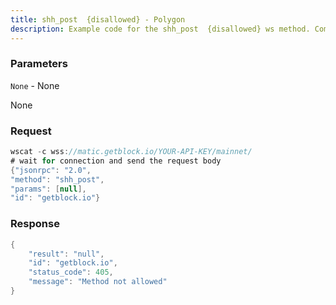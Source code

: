 ```yaml
---
title: shh_post  {disallowed} - Polygon
description: Example code for the shh_post  {disallowed} ws method. Сomplete guide on how to use shh_post  {disallowed} ws in GetBlock.io Web3 documentation.
---
```


### Parameters


`None` - None

None

### Request

``` java
wscat -c wss://matic.getblock.io/YOUR-API-KEY/mainnet/ 
# wait for connection and send the request body 
{"jsonrpc": "2.0",
"method": "shh_post",
"params": [null],
"id": "getblock.io"}
```

###  Response

``` java
{
    "result": "null",
    "id": "getblock.io",
    "status_code": 405,
    "message": "Method not allowed"
}
```

